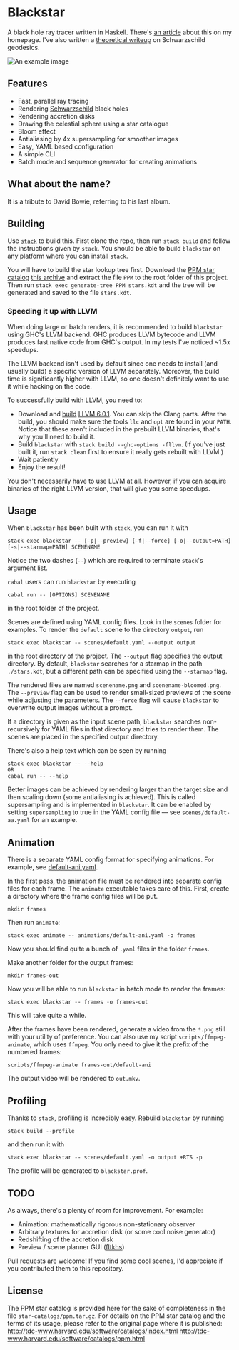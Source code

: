 # Blackstar
A black hole ray tracer written in Haskell. There's [an article](https://flannelhead.github.io/projects/blackstar.html) about this on my homepage. I've also written a [theoretical writeup](https://flannelhead.github.io/posts/2016-03-06-photons-and-black-holes.html) on Schwarzschild geodesics.

![An example image](https://raw.githubusercontent.com/flannelhead/blackstar/master/example.png)

## Features
* Fast, parallel ray tracing
* Rendering [Schwarzschild](https://en.wikipedia.org/wiki/Schwarzschild_metric) black holes
* Rendering accretion disks
* Drawing the celestial sphere using a star catalogue
* Bloom effect
* Antialiasing by 4x supersampling for smoother images
* Easy, YAML based configuration
* A simple CLI
* Batch mode and sequence generator for creating animations

## What about the name?
It is a tribute to David Bowie, referring to his last album.

## Building
Use [`stack`](http://docs.haskellstack.org/en/stable/README/) to build this. First clone the repo, then run `stack build` and follow the instructions given by `stack`. You should be able to build `blackstar` on any platform where you can install `stack`.

You will have to build the star lookup tree first. Download the [PPM star catalog](http://tdc-www.harvard.edu/software/catalogs/ppm.html) [this archive](http://tdc-www.harvard.edu/software/catalogs/ppm.tar.gz) and extract the file `PPM` to the root folder of this project. Then run `stack exec generate-tree PPM stars.kdt` and the tree will be generated and saved to the file `stars.kdt`.

### Speeding it up with LLVM
When doing large or batch renders, it is recommended to build `blackstar` using GHC's LLVM backend. GHC produces LLVM bytecode and LLVM produces fast native code from GHC's output. In my tests I've noticed ~1.5x speedups.

The LLVM backend isn't used by default since one needs to install (and usually build) a specific version of LLVM separately. Moreover, the build time is significantly higher with LLVM, so one doesn't definitely want to use it while hacking on the code.

To successfully build with LLVM, you need to:

* Download and [build](http://llvm.org/docs/GettingStarted.html#getting-started-quickly-a-summary) [LLVM 6.0.1](http://llvm.org/releases/download.html#6.0.1). You can skip the Clang parts. After the build, you should make sure the tools `llc` and `opt` are found in your `PATH`. Notice that these aren't included in the prebuilt LLVM binaries, that's why you'll need to build it.
* Build `blackstar` with `stack build --ghc-options -fllvm`. (If you've just built it, run `stack clean` first to ensure it really gets rebuilt with LLVM.)
* Wait patiently
* Enjoy the result!

You don't necessarily have to use LLVM at all. However, if you can acquire binaries of the right LLVM version, that will give you some speedups.

## Usage
When `blackstar` has been built with `stack`, you can run it with
```
stack exec blackstar -- [-p|--preview] [-f|--force] [-o|--output=PATH] [-s|--starmap=PATH] SCENENAME
```
Notice the two dashes (`--`) which are required to terminate `stack`'s argument list.


`cabal` users can run `blackstar` by executing
```
cabal run -- [OPTIONS] SCENENAME
```
in the root folder of the project.

Scenes are defined using YAML config files. Look in the `scenes` folder for examples. To render the `default` scene to the directory `output`, run
```
stack exec blackstar -- scenes/default.yaml --output output
```
in the root directory of the project. The `--output` flag specifies the output directory. By default, `blackstar` searches for a starmap in the path `./stars.kdt`, but a different path can be specified using the `--starmap` flag.

The rendered files are named `scenename.png` and `scenename-bloomed.png`. The `--preview` flag can be used to render small-sized previews of the scene while adjusting the parameters. The `--force` flag will cause `blackstar` to overwrite output images without a prompt.

If a directory is given as the input scene path, `blackstar` searches non-recursively for YAML files in that directory and tries to render them. The scenes are placed in the specified output directory.

There's also a help text which can be seen by running
```
stack exec blackstar -- --help
OR
cabal run -- --help
```

Better images can be achieved by rendering larger than the target size and then scaling down (some antialiasing is achieved). This is called supersampling and is implemented in `blackstar`. It can be enabled by setting `supersampling` to true in the YAML config file &mdash; see `scenes/default-aa.yaml` for an example.

## Animation
There is a separate YAML config format for specifying animations. For example, see [default-ani.yaml](animations/default-ani.yaml).

In the first pass, the animation file must be rendered into separate config files for each frame. The `animate` executable takes care of this. First, create a directory where the frame config files will be put.
```
mkdir frames
```
Then run `animate`:
```
stack exec animate -- animations/default-ani.yaml -o frames
```
Now you should find quite a bunch of `.yaml` files in the folder `frames`.

Make another folder for the output frames:
```
mkdir frames-out
```
Now you will be able to run `blackstar` in batch mode to render the frames:
```
stack exec blackstar -- frames -o frames-out
```
This will take quite a while.

After the frames have been rendered, generate a video from the `*.png` still with your utility of preference. You can also use my script `scripts/ffmpeg-animate`, which uses `ffmpeg`. You only need to give it the prefix of the numbered frames:
```
scripts/ffmpeg-animate frames-out/default-ani
```
The output video will be rendered to `out.mkv`.

## Profiling
Thanks to `stack`, profiling is incredibly easy. Rebuild `blackstar` by running
```
stack build --profile
```
and then run it with
```
stack exec blackstar -- scenes/default.yaml -o output +RTS -p
```
The profile will be generated to `blackstar.prof`.

## TODO
As always, there's a plenty of room for improvement. For example:

* Animation: mathematically rigorous non-stationary observer
* Arbitrary textures for accretion disk (or some cool noise generator)
* Redshifting of the accretion disk
* Preview / scene planner GUI ([fltkhs](https://hackage.haskell.org/package/fltkhs))

Pull requests are welcome! If you find some cool scenes, I'd appreciate if you contributed them to this repository.

## License

The PPM star catalog is provided here for the sake of completeness in the file `star-catalogs/ppm.tar.gz`.
For details on the PPM star catalog and the terms of its usage, please refer to the original page where it is published:
http://tdc-www.harvard.edu/software/catalogs/index.html
http://tdc-www.harvard.edu/software/catalogs/ppm.html
